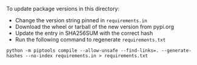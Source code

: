 To update package versions in this directory:

* Change the version string pinned in `requirements.in`
* Download the wheel or tarball of the new version from pypi.org
* Update the entry in SHA256SUM with the correct hash
* Run the following command to regenerate `requirements.txt`

```
python -m piptools compile --allow-unsafe --find-links=. --generate-hashes --no-index requirements.in > requirements.txt
```
